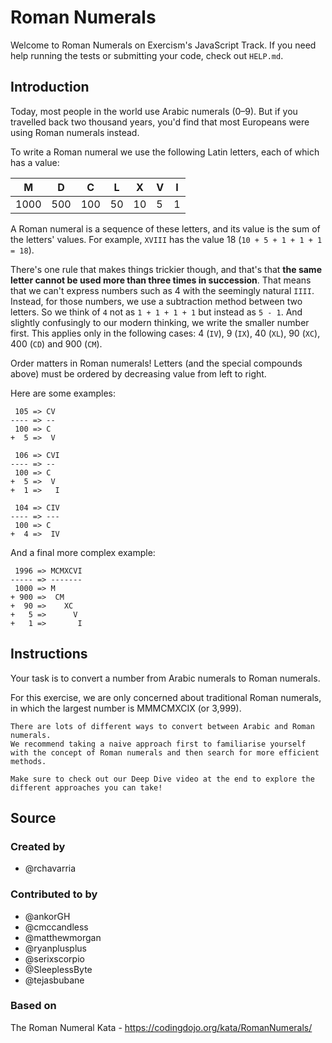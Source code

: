 # Roman Numerals

Welcome to Roman Numerals on Exercism's JavaScript Track.
If you need help running the tests or submitting your code, check out `HELP.md`.

## Introduction

Today, most people in the world use Arabic numerals (0–9).
But if you travelled back two thousand years, you'd find that most Europeans were using Roman numerals instead.

To write a Roman numeral we use the following Latin letters, each of which has a value:

| M    | D   | C   | L   | X   | V   | I   |
| ---- | --- | --- | --- | --- | --- | --- |
| 1000 | 500 | 100 | 50  | 10  | 5   | 1   |

A Roman numeral is a sequence of these letters, and its value is the sum of the letters' values.
For example, `XVIII` has the value 18 (`10 + 5 + 1 + 1 + 1 = 18`).

There's one rule that makes things trickier though, and that's that **the same letter cannot be used more than three times in succession**.
That means that we can't express numbers such as 4 with the seemingly natural `IIII`.
Instead, for those numbers, we use a subtraction method between two letters.
So we think of `4` not as `1 + 1 + 1 + 1` but instead as `5 - 1`.
And slightly confusingly to our modern thinking, we write the smaller number first.
This applies only in the following cases: 4 (`IV`), 9 (`IX`), 40 (`XL`), 90 (`XC`), 400 (`CD`) and 900 (`CM`).

Order matters in Roman numerals!
Letters (and the special compounds above) must be ordered by decreasing value from left to right.

Here are some examples:

```text
 105 => CV
---- => --
 100 => C
+  5 =>  V
```

```text
 106 => CVI
---- => --
 100 => C
+  5 =>  V
+  1 =>   I
```

```text
 104 => CIV
---- => ---
 100 => C
+  4 =>  IV
```

And a final more complex example:

```text
 1996 => MCMXCVI
----- => -------
 1000 => M
+ 900 =>  CM
+  90 =>    XC
+   5 =>      V
+   1 =>       I
```

## Instructions

Your task is to convert a number from Arabic numerals to Roman numerals.

For this exercise, we are only concerned about traditional Roman numerals, in which the largest number is MMMCMXCIX (or 3,999).

~~~~exercism/note
There are lots of different ways to convert between Arabic and Roman numerals.
We recommend taking a naive approach first to familiarise yourself with the concept of Roman numerals and then search for more efficient methods.

Make sure to check out our Deep Dive video at the end to explore the different approaches you can take!
~~~~

## Source

### Created by

- @rchavarria

### Contributed to by

- @ankorGH
- @cmccandless
- @matthewmorgan
- @ryanplusplus
- @serixscorpio
- @SleeplessByte
- @tejasbubane

### Based on

The Roman Numeral Kata - https://codingdojo.org/kata/RomanNumerals/